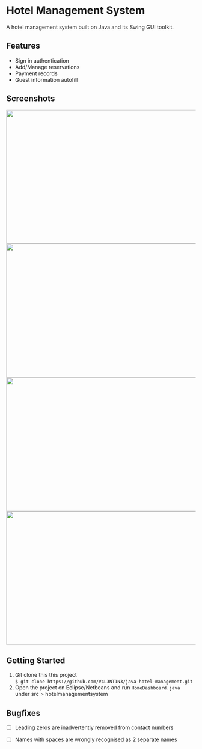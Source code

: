 # Hotel Management System
 A hotel management system built on Java and its Swing GUI toolkit.
 
 ## Features 
* Sign in authentication
* Add/Manage reservations 
* Payment records
* Guest information autofill 

## Screenshots 
<p float="left">

<img src="https://user-images.githubusercontent.com/33112835/106551015-4175e800-654f-11eb-987e-1e568a44613f.PNG" width="607" height="356"/>

<img src="https://user-images.githubusercontent.com/33112835/106551009-4044bb00-654f-11eb-8b16-f569a9cd72df.PNG" width="607" height="356"/>

<img src="https://user-images.githubusercontent.com/33112835/106551017-42a71500-654f-11eb-9db5-6640949487b7.PNG" width="607" height="356"/>

<img src="https://user-images.githubusercontent.com/33112835/106551016-420e7e80-654f-11eb-9d1c-5dea3e8a0e8b.PNG" width="607" height="356"/>

</p>

## Getting Started 
1. Git clone this this project </br>`$ git clone https://github.com/V4L3NT1N3/java-hotel-management.git`
2. Open the project on Eclipse/Netbeans and run `HomeDashboard.java` under src > hotelmanagementsystem 

## Bugfixes 
- [ ] Leading zeros are inadvertently removed from contact numbers
- [ ] Names with spaces are wrongly recognised as 2 separate names 

